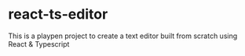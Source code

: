 # react-ts-editor
This is a playpen project to create a text editor built from scratch using React &amp; Typescript
